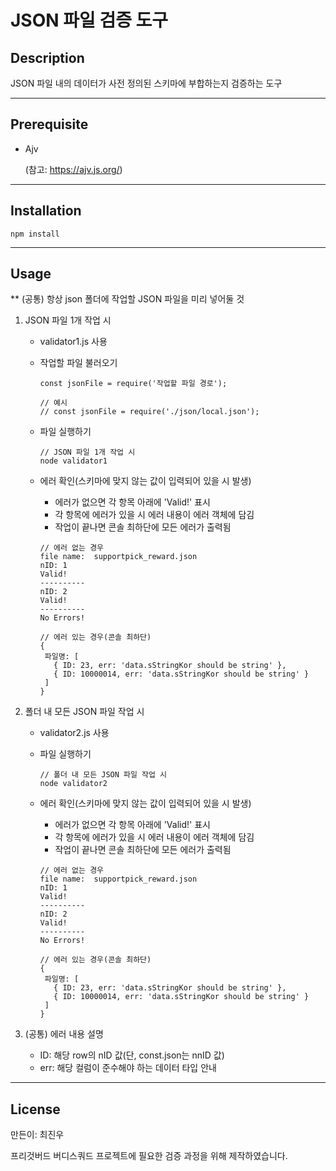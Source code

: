 # JSON 파일 검증 도구

## Description

JSON 파일 내의 데이터가 사전 정의된 스키마에 부합하는지 검증하는 도구

---

## Prerequisite

- Ajv

  (참고: https://ajv.js.org/)

---

## Installation

```
npm install
```

---

## Usage

\*\* (공통) 항상 json 폴더에 작업할 JSON 파일을 미리 넣어둘 것

1. JSON 파일 1개 작업 시

   - validator1.js 사용
   - 작업할 파일 불러오기

     ```
     const jsonFile = require('작업할 파일 경로');

     // 예시
     // const jsonFile = require('./json/local.json');
     ```

   - 파일 실행하기
     ```
     // JSON 파일 1개 작업 시
     node validator1
     ```
   - 에러 확인(스키마에 맞지 않는 값이 입력되어 있을 시 발생)

     - 에러가 없으면 각 항목 아래에 'Valid!' 표시
     - 각 항목에 에러가 있을 시 에러 내용이 에러 객체에 담김
     - 작업이 끝나면 콘솔 최하단에 모든 에러가 출력됨

     ```
     // 에러 없는 경우
     file name:  supportpick_reward.json
     nID: 1
     Valid!
     ----------
     nID: 2
     Valid!
     ----------
     No Errors!

     // 에러 있는 경우(콘솔 최하단)
     {
      파일명: [
        { ID: 23, err: 'data.sStringKor should be string' },
        { ID: 10000014, err: 'data.sStringKor should be string' }
      ]
     }
     ```

2. 폴더 내 모든 JSON 파일 작업 시

   - validator2.js 사용
   - 파일 실행하기
     ```
     // 폴더 내 모든 JSON 파일 작업 시
     node validator2
     ```
   - 에러 확인(스키마에 맞지 않는 값이 입력되어 있을 시 발생)

     - 에러가 없으면 각 항목 아래에 'Valid!' 표시
     - 각 항목에 에러가 있을 시 에러 내용이 에러 객체에 담김
     - 작업이 끝나면 콘솔 최하단에 모든 에러가 출력됨

     ```
     // 에러 없는 경우
     file name:  supportpick_reward.json
     nID: 1
     Valid!
     ----------
     nID: 2
     Valid!
     ----------
     No Errors!

     // 에러 있는 경우(콘솔 최하단)
     {
      파일명: [
        { ID: 23, err: 'data.sStringKor should be string' },
        { ID: 10000014, err: 'data.sStringKor should be string' }
      ]
     }
     ```

3. (공통) 에러 내용 설명
   - ID: 해당 row의 nID 값(단, const.json는 nnID 값)
   - err: 해당 컬럼이 준수해야 하는 데이터 타입 안내

---

## License

만든이: 최진우

프리것버드 버디스쿼드 프로젝트에 필요한 검증 과정을 위해 제작하였습니다.
